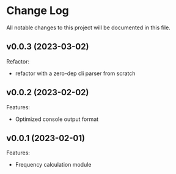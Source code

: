 # Change Log

All notable changes to this project will be documented in this file.

## v0.0.3 (2023-03-02)

Refactor:

- refactor with a zero-dep cli parser from scratch

## v0.0.2 (2023-02-02)

Features:

- Optimized console output format

## v0.0.1 (2023-02-01)

Features:

- Frequency calculation module
